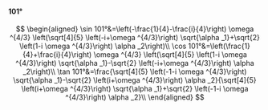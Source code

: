 #### 101°

$$
\begin{aligned}
\sin 101°&=\left(-\frac{1}{4}-\frac{i}{4}\right) \omega ^{4/3} \left(\sqrt[4]{5} \left(-i+\omega ^{4/3}\right) \sqrt{\alpha _1}+\sqrt{2} \left(1-i \omega ^{4/3}\right)
\alpha _2\right)\\
\cos 101°&=\left(\frac{1}{4}+\frac{i}{4}\right) \omega ^{4/3} \left(\sqrt[4]{5} \left(1-i \omega ^{4/3}\right) \sqrt{\alpha _1}-\sqrt{2} \left(-i+\omega ^{4/3}\right)
\alpha _2\right)\\
\tan 101°&=\frac{\sqrt[4]{5} \left(-1-i \omega ^{4/3}\right) \sqrt{\alpha _1}-\sqrt{2} \left(i+\omega ^{4/3}\right) \alpha _2}{\sqrt[4]{5} \left(i+\omega ^{4/3}\right)
\sqrt{\alpha _1}+\sqrt{2} \left(-1-i \omega ^{4/3}\right) \alpha _2}\\
\end{aligned}
$$

